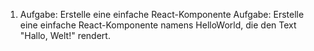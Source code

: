 1. Aufgabe: Erstelle eine einfache React-Komponente
Aufgabe:
Erstelle eine einfache React-Komponente namens HelloWorld, die den Text "Hallo, Welt!" rendert.